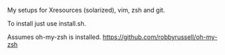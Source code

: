 My setups for Xresources (solarized), vim, zsh and git.

To install just use install.sh.

Assumes oh-my-zsh is installed. https://github.com/robbyrussell/oh-my-zsh
